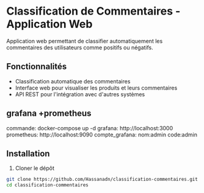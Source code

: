 # Classification de Commentaires - Application Web


Application web permettant de classifier automatiquement les commentaires des utilisateurs comme positifs ou négatifs.

## Fonctionnalités

- Classification automatique des commentaires
- Interface web pour visualiser les produits et leurs commentaires
- API REST pour l'intégration avec d'autres systèmes

## grafana +prometheus
commande: docker-compose up -d
grafana: http://localhost:3000
prometheus: http://localhost:9090
compte_grafana:   nom:admin  code:admin

## Installation

1. Cloner le dépôt
```bash
git clone https://github.com/Hassanadn/classification-commentaires.git
cd classification-commentaires
